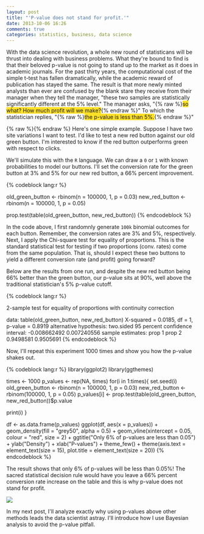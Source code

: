 ```yaml
---
layout: post
title: "'P-value does not stand for profit.'"
date: 2013-10-06 16:26
comments: true
categories: statistics, business, data science 
---
```


With the data science revolution, a whole new round of statisticans will be thrust into dealing with business problems.  What they're bound to find is that their beloved p-value is not going to stand up to the market as it does in academic journals.  For the past thirty years, the computational cost of the simple t-test has fallen dramatically, while the academic reward of publication has stayed the same.  The result is that more newly minted analysts than ever are confused by the blank stare they receive from their manager when they tell the manager, "these two samples are statistically significantly different at the 5% level."  The manager asks, "{% raw %}<span style="background-color:#ffe026">so what? How much profit will we make?</span>{% endraw %}" To which the statistician replies, "{% raw %}<span style="background-color:#ffe026">the p-value is less than 5%.</span>{% endraw %}"


{% raw %}<span style="background-color:#ffe026"></span>{% endraw %}
Here's one simple example. Suppose I have two site variations I want to test.  I'd like to test a new red button against our old green button.  I'm interested to know if the red button outperforms green with respect to clicks.

We'll simulate this with the `R` language.  We can draw a `0` or `1` with known probabilities to model our buttons.  I'll set the conversion rate for the green button at 3% and 5% for our new red button, a 66% percent improvement.

{% codeblock lang:r %}

old_green_button <- rbinom(n = 100000, 1, p = 0.03)
new_red_button <- rbinom(n = 100000, 1, p = 0.05)

prop.test(table(old_green_button, new_red_button))
{% endcodeblock %}

In the code above, I first randomnly generate `100k` binomial outcomes for each button. Remember, the conversion rates are 3% and 5%, respectively.  Next, I apply the Chi-square test for equality of proportions.  This is the standard statistical test for testing if two proportions (conv. rates) come from the same population.  That is, should I expect these two buttons to yield a different conversion rate (and profit) going forward?

Below are the results from one run, and despite the new red button being 66%
better than the green button, our p-value sits at 90%, well above the
traditional statistician's 5% p-value cutoff.

{% codeblock lang:r %}

2-sample test for equality of proportions with continuity correction

data:  table(old_green_button, new_red_button)
X-squared = 0.0185, df = 1, p-value = 0.8919
alternative hypothesis: two.sided
95 percent confidence interval:
 -0.008662492  0.007240556
 sample estimates:
    prop 1    prop 2 
    0.9498581 0.9505691 
{% endcodeblock %}

Now, I'll repeat this experiment 1000 times and show you how the p-value
shakes out.

{% codeblock lang:r %}
library(ggplot2)
library(ggthemes)

times <- 1000
p_values <- rep(NA, times)
for(i in 1:times){
  set.seed(i)
  old_green_button <- rbinom(n = 100000, 1, p = 0.03)
  new_red_button <- rbinom(100000, 1, p = 0.05)
  p_values[i] <- prop.test(table(old_green_button, 
                                 new_red_button))$p.value
  
  print(i)
}

df <- as.data.frame(p_values)
ggplot(df, aes(x = p_values)) +
  geom_density(fill = "grey50", alpha = 0.5) +
  geom_vline(xintercept = 0.05, colour = "red", size = 2) +
  ggtitle("Only 6% of p-values are less than 0.05") +
    ylab("Density") +
    xlab("P-values") +
  theme_few() +
  theme(axis.text = element_text(size = 15),
        plot.title = element_text(size = 20))
{% endcodeblock %}

The result shows that only 6% of p-values will be less than 0.05%!  The
sacred statistical decision rule would have you leave a 66% percent
conversion rate increase on the table and this is why p-value does not stand for profit.

<img src="http://i.imgur.com/9vl6z1x.png"></img>

In my next post, I'll analyze exactly why using p-values above other
methods leads the data scientist astray.  I'll introduce how I use Bayesian
analysis to avoid the p-value pitfall.

